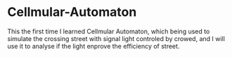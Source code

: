 # Cellmular-Automaton
This the first time I learned Cellmular Automaton, which being used to simulate the crossing street with signal light controled by crowed, and I will use it to analyse  if the light enprove the efficiency of street.
